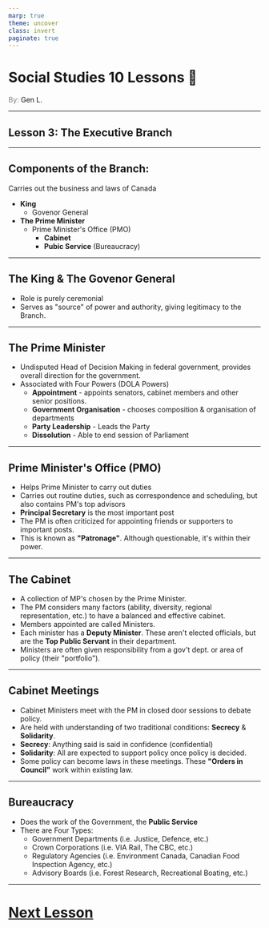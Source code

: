```yaml
---
marp: true
theme: uncover
class: invert
paginate: true
---
```


# <!--fit--> Social Studies 10 Lessons :book:

<span style="color:grey">By:</span> Gen L.

<!--_footer: In partnership with Hyperion University, 2023-->

---

## Lesson 3: The Executive Branch

---

## Components of the Branch:

Carries out the business and laws of Canada

* **King**
    * Govenor General
* **The Prime Minister**
    * Prime Minister's Office (PMO)
        - **Cabinet**
        - **Pubic Service** (Bureaucracy)

---

## The King & The Govenor General

* Role is purely ceremonial
* Serves as "source" of power and authority, giving legitimacy to the Branch.

---

## The Prime Minister

* Undisputed Head of Decision Making in federal government, provides overall direction for the government.
* Associated with Four Powers (DOLA Powers)
    * **Appointment** - appoints senators, cabinet members and other senior positions.
    * **Government Organisation** - chooses composition & organisation of departments
    * **Party Leadership** - Leads the Party
    * **Dissolution** - Able to end session of Parliament

---

## Prime Minister's Office (PMO)

* Helps Prime Minister to carry out duties
* Carries out routine duties, such as correspondence and scheduling, but also contains PM's top advisors
* **Principal Secretary** is the most important post
* The PM is often criticized for appointing friends or supporters to important posts.
* This is known as **"Patronage"**. Although questionable, it's within their power.

---

## The Cabinet

* A collection of MP's chosen by the Prime Minister.
* The PM considers many factors (ability, diversity, regional representation, etc.) to have a balanced and effective cabinet.
* Members appointed are called Ministers.
* Each minister has a **Deputy Minister**. These aren't elected officials, but are the **Top Public Servant** in their department.
* Ministers are often given responsibility from a gov't dept. or area of policy (their "portfolio").

---

## Cabinet Meetings

* Cabinet Ministers meet with the PM in closed door sessions to debate policy.
* Are held with understanding of two traditional conditions: **Secrecy** & **Solidarity**.
* **Secrecy**: Anything said is said in confidence (confidential)
* **Solidarity**: All are expected to support policy once policy is decided.
* Some policy can become laws in these meetings. These **"Orders in Council"** work within existing law.

---

## Bureaucracy

* Does the work of the Government, the **Public Service**
* There are Four Types:
    * Government Departments (i.e. Justice, Defence, etc.)
    * Crown Corporations (i.e. VIA Rail, The CBC, etc.)
    * Regulatory Agencies (i.e. Environment Canada, Canadian Food Inspection Agency, etc.)
    * Advisory Boards (i.e. Forest Research, Recreational Boating, etc.)

---

# [Next Lesson <i class="fa-solid fa-circle-arrow-right"></i>](Lesson%204%20(Electoral%20Process%20%26%20Political%20Parties).html)

<link rel="stylesheet" href="https://cdnjs.cloudflare.com/ajax/libs/font-awesome/6.3.0/css/all.min.css">